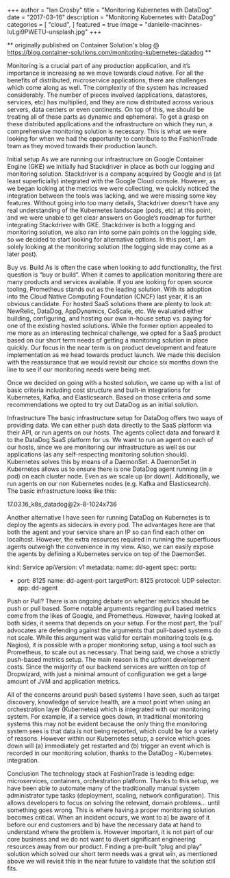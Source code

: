 +++
author = "Ian Crosby"
title = "Monitoring Kubernetes with DataDog"
date = "2017-03-16"
description = "Monitoring Kubernetes with DataDog"
categories = [
    "cloud",
]
featured = true
image = "danielle-macinnes-IuLgi9PWETU-unsplash.jpg"
+++

** originally published on Container Solution's blog @ https://blog.container-solutions.com/monitoring-kubernetes-datadog **

Monitoring is a crucial part of any production application, and it’s importance is increasing as we move towards cloud native. For all the benefits of distributed, microservice applications, there are challenges which come along as well. The complexity of the system has increased considerably. The number of pieces involved (applications, datastores, services, etc) has multiplied, and they are now distributed across various servers, data centers or even continents. On top of this, we should be treating all of these parts as dynamic and ephemeral. To get a grasp on these distributed applications and the infrastructure on which they run, a comprehensive monitoring solution is necessary. This is what we were looking for when we had the opportunity to contribute to the FashionTrade team as they moved towards their production launch.

 

Initial setup
As we are running our infrastructure on Google Container Engine (GKE) we initially had Stackdriver in place as both our logging and monitoring solution. Stackdriver is a company acquired by Google and is (at least superficially) integrated with the Google Cloud console. However, as we began looking at the metrics we were collecting, we quickly noticed the integration between the tools was lacking, and we were missing some key features. Without going into too many details, Stackdriver doesn’t have any real understanding of the Kubernetes landscape (pods, etc) at this point, and we were unable to get clear answers on Google’s roadmap for further integrating Stackdriver with GKE. Stackdriver is both a logging and monitoring solution, we also ran into some pain points on the logging side, so we decided to start looking for alternative options. In this post, I am solely looking at the monitoring solution (the logging side may come as a later post).

 

Buy vs. Build
As is often the case when looking to add functionality, the first question is “buy or build”. When it comes to application monitoring there are many products and services available. If you are looking for open source tooling, Prometheus stands out as the leading solution. With its adoption into the Cloud Native Computing Foundation (CNCF) last year, it is an obvious candidate. For hosted SaaS solutions there are plenty to look at: NewRelic, DataDog, AppDynamics, CoScale, etc. We evaluated either building, configuring, and hosting our own in-house setup vs. paying for one of the existing hosted solutions. While the former option appealed to me more as an interesting technical challenge, we opted for a SaaS product based on our short term needs of getting a monitoring solution in place quickly. Our focus in the near term is on product development and feature implementation as we head towards product launch. We made this decision with the reassurance that we would revisit our choice six months down the line to see if our monitoring needs were being met.

Once we decided on going with a hosted solution, we came up with a list of basic criteria including cost structure and built-in integrations for Kubernetes, Kafka, and Elasticsearch. Based on those criteria and some recommendations we opted to try out DataDog as an initial solution.

 

Infrastructure
The basic infrastructure setup for DataDog offers two ways of providing data. We can either push data directly to the SaaS platform via their API, or run agents on our hosts. The agents collect data and forward it to the DataDog SaaS platform for us. We want to run an agent on each of our hosts, since we are monitoring our infrastructure as well as our applications (as any self-respecting monitoring solution should). Kubernetes solves this by means of a DaemonSet. A DaemonSet in Kubernetes allows us to ensure there is one DataDog agent running (in a pod) on each cluster node. Even as we scale up (or down). Additionally, we run agents on our non Kubernetes nodes (e.g. Kafka and Elasticsearch). The basic infrastructure looks like this:

17.03.16_k8s_datadog@2x-8-1024x736

Another alternative I have seen for running DataDog on Kubernetes is to deploy the agents as sidecars in every pod. The advantages here are that both the agent and your service share an IP so can find each other on localhost. However, the extra resources required in running the superfluous agents outweigh the convenience in my view. Also, we can easily expose the agents by defining a Kubernetes service on top of the DaemonSet.

 
kind: Service
apiVersion: v1
metadata:
  name: dd-agent
spec:
  ports:
  - port: 8125
    name: dd-agent-port
    targetPort: 8125
    protocol: UDP
  selector:
    app: dd-agent
	
Push or Pull?
There is an ongoing debate on whether metrics should be push or pull based. Some notable arguments regarding pull based metrics come from the likes of Google, and Prometheus. However, having looked at both sides, it seems that depends on your setup. For the most part, the ‘pull’ advocates are defending against the arguments that pull-based systems do not scale. While this argument was valid for certain monitoring tools (e.g. Nagios), it is possible with a proper monitoring setup, using a tool such as Prometheus, to scale out as necessary. That being said, we chose a strictly push-based metrics setup. The main reason is the upfront development costs. Since the majority of our backend services are written on top of Dropwizard, with just a minimal amount of configuration we get a large amount of JVM and application metrics.

All of the concerns around push based systems I have seen, such as target discovery, knowledge of service health, are a moot point when using an orchestration layer (Kubernetes) which is integrated with our monitoring system. For example, if a service goes down, in traditional monitoring systems this may not be evident because the only thing the monitoring system sees is that data is not being reported, which could be for a variety of reasons. However within our Kubernetes setup, a service which goes down will (a) immediately get restarted and (b) trigger an event which is recorded in our monitoring solution, thanks to the DataDog - Kubernetes integration.

 

Conclusion
The technology stack at FashionTrade is leading edge: microservices, containers, orchestration platform. Thanks to this setup, we have been able to automate many of the traditionally manual system administrator type tasks (deployment, scaling, network configuration). This allows developers to focus on solving the relevant, domain problems… until something goes wrong. This is where having a proper monitoring solution becomes critical. When an incident occurs, we want to a) be aware of it before our end customers and b) have the necessary data at hand to understand where the problem is. However important, it is not part of our core business and we do not want to divert significant engineering resources away from our product. Finding a pre-built “plug and play” solution which solved our short term needs was a great win, as mentioned above we will revisit this in the near future to validate that the solution still fits.